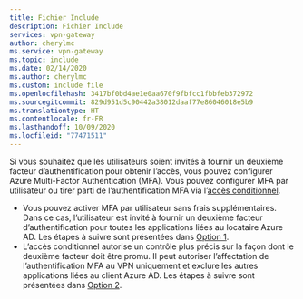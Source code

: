 ```yaml
---
title: Fichier Include
description: Fichier Include
services: vpn-gateway
author: cherylmc
ms.service: vpn-gateway
ms.topic: include
ms.date: 02/14/2020
ms.author: cherylmc
ms.custom: include file
ms.openlocfilehash: 3417bf0bd4ae1e0aa670f9fbfcc1fbbfeb372972
ms.sourcegitcommit: 829d951d5c90442a38012daaf77e86046018e5b9
ms.translationtype: HT
ms.contentlocale: fr-FR
ms.lasthandoff: 10/09/2020
ms.locfileid: "77471511"
---
```

Si vous souhaitez que les utilisateurs soient invités à fournir un deuxième facteur d’authentification pour obtenir l’accès, vous pouvez configurer Azure Multi-Factor Authentication (MFA). Vous pouvez configurer MFA par utilisateur ou tirer parti de l’authentification MFA via l’[accès conditionnel](../articles/active-directory/conditional-access/overview.md).

* Vous pouvez activer MFA par utilisateur sans frais supplémentaires. Dans ce cas, l’utilisateur est invité à fournir un deuxième facteur d’authentification pour toutes les applications liées au locataire Azure AD. Les étapes à suivre sont présentées dans [Option 1](#peruser).
* L’accès conditionnel autorise un contrôle plus précis sur la façon dont le deuxième facteur doit être promu. Il peut autoriser l’affectation de l’authentification MFA au VPN uniquement et exclure les autres applications liées au client Azure AD. Les étapes à suivre sont présentées dans [Option 2](#conditional).